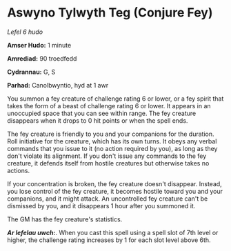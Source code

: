 # Aswyno Tylwyth Teg (Conjure Fey)

*Lefel 6 hudo*

**Amser Hudo:** 1 minute

**Amrediad:** 90 troedfedd

**Cydrannau:** G, S

**Parhad:** Canolbwyntio, hyd at 1 awr

You summon a fey creature of challenge rating 6 or lower, or a fey spirit that takes the form of a beast of challenge rating 6 or lower. It appears in an unoccupied space that you can see within range. The fey creature disappears when it drops to 0 hit points or when the spell ends.

The fey creature is friendly to you and your companions for the duration. Roll initiative for the creature, which has its own turns. It obeys any verbal commands that you issue to it (no action required by you), as long as they don't violate its alignment. If you don't issue any commands to the fey creature, it defends itself from hostile creatures but otherwise takes no actions.

If your concentration is broken, the fey creature doesn't disappear. Instead, you lose control of the fey creature, it becomes hostile toward you and your companions, and it might attack. An uncontrolled fey creature can't be dismissed by you, and it disappears 1 hour after you summoned it.

The GM has the fey creature's statistics.

***Ar lefelau uwch:***. When you cast this spell using a spell slot of 7th level or higher, the challenge rating increases by 1 for each slot level above 6th.